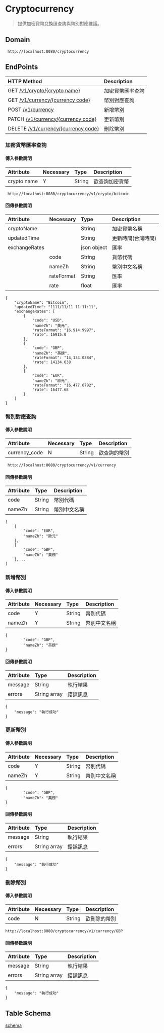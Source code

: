 # Cryptocurrency

> 提供加密貨幣兌換匯查詢與幣別對應維護。

## Domain

```
 http://localhost:8080/cryptocurrency
```
## EndPoints
| HTTP Method                                    | Description |
|:-----------------------------------------------|:------------|
| GET [ /v1/crypto/{crypto name} ](#加密貨幣匯率查詢)    | 加密貨幣匯率查詢    |
| GET [ /v1/currency/{currency code} ](#幣別對應查詢)  | 幣別對應查詢      |
| POST [ /v1/currency ](#新增幣別)                   | 新增幣別        |
| PATCH [ /v1/currency/{currency code} ](#更新幣別)  | 更新幣別        |
| DELETE [ /v1/currency/{currency code} ](#刪除幣別) | 刪除幣別        |

### 加密貨幣匯率查詢
#### 傳入參數說明
| Attribute   | Necessary | Type | Description     |
|:------------|:----------|:----|:----------------|
| crypto name | Y         | String | 欲查詢加密貨幣         |

```
 http://localhost:8080/cryptocurrency/v1/crypto/bitcoin
```

#### 回傳參數說明

| Attribute     | Necessary  | Type | Description |
|:--------------|:-----------|:----|:------------|
| cryptoName    |            | String      | 加密貨幣名稱      |
| updatedTime   |            | String      | 更新時間(台灣時間)  |
| exchangeRates |            | json object | 匯率          |
|               | code       | String | 貨幣代碼        |
|               | nameZh     | String | 幣別中文名稱      |
|               | rateFormat | String | 匯率          |
|               | rate       | float | 匯率          |

```
{
    "cryptoName": "Bitcoin",
    "updatedTime": "1111/11/11 11:11:11",
    "exchangeRates": [
        {
            "code": "USD",
            "nameZh": "美元",
            "rateFormat": "16,914.9997",
            "rate": 16915.0
        },
        {
            "code": "GBP",
            "nameZh": "英鎊",
            "rateFormat": "14,134.0384",
            "rate": 14134.038
        },
        {
            "code": "EUR",
            "nameZh": "歐元",
            "rateFormat": "16,477.6792",
            "rate": 16477.68
        }
    ]
}

```

### 幣別對應查詢
#### 傳入參數說明
| Attribute     | Necessary | Type | Description   |
|:--------------|:----------|:----|:--------------|
| currency_code | N         | String | 欲查詢的幣別 |

```
 http://localhost:8080/cryptocurrency/v1/currency

```

#### 回傳參數說明

| Attribute | Type | Description     |
|:----------|:----|:----------------|
| code      |  String      | 幣別代碼 |
| nameZh    |    String | 幣別中文名稱 |

```
[
    {
        "code": "EUR",
        "nameZh": "歐元"
    },
    {
        "code": "GBP",
        "nameZh": "英鎊"
    },...
]

```
### 新增幣別
#### 傳入參數說明
| Attribute | Necessary | Type | Description |
|:----------|:----------|:----|:------------|
| code      | Y         | String | 幣別代碼        |
| nameZh    | Y         | String | 幣別中文名稱      |

```
{
        "code": "GBP",
        "nameZh": "英鎊"
}

```

#### 回傳參數說明

| Attribute | Type         | Description |
|:----------|:-------------|:------------|
| message         | String       | 執行結果        |
| errors    | String array | 錯誤訊息        |

```
{
    "message": "執行成功"
}

```
### 更新幣別
#### 傳入參數說明
| Attribute | Necessary | Type | Description |
|:----------|:----------|:----|:------------|
| code      | Y         | String | 幣別代碼        |
| nameZh    | Y         | String | 幣別中文名稱      |

```
{
        "code": "GBP",
        "nameZh": "英鎊"
}

```

#### 回傳參數說明


| Attribute | Type         | Description |
|:----------|:-------------|:------------|
| message         | String       | 執行結果        |
| errors    | String array | 錯誤訊息        |


```
{
    "message": "執行成功"
}

```

### 刪除幣別
#### 傳入參數說明
| Attribute | Necessary | Type | Description |
|:----------|:----------|:----|:------------|
| code      | N         | String | 欲刪除的幣別      |

```
http://localhost:8080/cryptocurrency/v1/currency/GBP

```

#### 回傳參數說明


| Attribute | Type         | Description |
|:----------|:-------------|:------------|
| message         | String       | 執行結果        |
| errors    | String array | 錯誤訊息        |

```
{
    "message": "執行成功"
}

```


## Table Schema

[schema](/src/main/resources/schema.sql)
